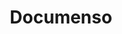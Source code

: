 ---
draft: false
title: Documenso
content:
  id: documenso
  name: Documenso
  logo: /images/applications/documentation/documenso/logo.png
  website: https://documenso.com/
  iframe_website: /website-iframe/applications/documentation/documenso
  dashboardImage: /images/applications/documentation/documenso/screenshot-1.webp
  short_description: The Open Source DocuSign Alternative, Document signing.
  description: The Open Source DocuSign Alternative, Document signing. A 10x better signing experience. Faster, smarter, and more beautiful.
  features:
    - title: Fast
      description: When it comes to sending or receiving a contract, you can count on lightning-fast speeds.
    - title: Beautiful
      description: Because signing should be celebrated. That’s why we care about the smallest detail in our product.
    - title: Smart
      description: Our custom templates come with smart rules that can help you save time and energy.
    - title: Connections
      description: Create connections and automations with Zapier and more to integrate with your favorite tools.
  screenshots:
    - /images/applications/documentation/documenso/screenshot-1.webp
    - /images/applications/documentation/documenso/screenshot-2.webp
---